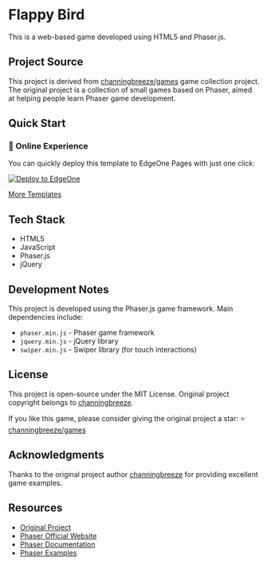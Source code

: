# Flappy Bird

This is a web-based game developed using HTML5 and Phaser.js.

## Project Source

This project is derived from [channingbreeze/games](https://github.com/channingbreeze/games) game collection project. The original project is a collection of small games based on Phaser, aimed at helping people learn Phaser game development.

## Quick Start

### 🚀 Online Experience

You can quickly deploy this template to EdgeOne Pages with just one click:

[![Deploy to EdgeOne](https://cdnstatic.tencentcs.com/edgeone/pages/deploy.svg)](https://edgeone.ai/pages/new?template=https://github.com/tomcomtang/flappybird3&source=tomchild)

[More Templates](https://edgeone.ai/pages/games-unblocked?source=tomchild)

## Tech Stack

- HTML5
- JavaScript
- Phaser.js
- jQuery

## Development Notes

This project is developed using the Phaser.js game framework. Main dependencies include:

- `phaser.min.js` - Phaser game framework
- `jquery.min.js` - jQuery library
- `swiper.min.js` - Swiper library (for touch interactions)

## License

This project is open-source under the MIT License. Original project copyright belongs to [channingbreeze](https://github.com/channingbreeze).

If you like this game, please consider giving the original project a star: ⭐ [channingbreeze/games](https://github.com/channingbreeze/games)

## Acknowledgments

Thanks to the original project author [channingbreeze](https://github.com/channingbreeze) for providing excellent game examples.

## Resources

- [Original Project](https://github.com/channingbreeze/games)
- [Phaser Official Website](https://phaser.io/)
- [Phaser Documentation](https://phaser.io/docs)
- [Phaser Examples](https://phaser.io/examples) 
